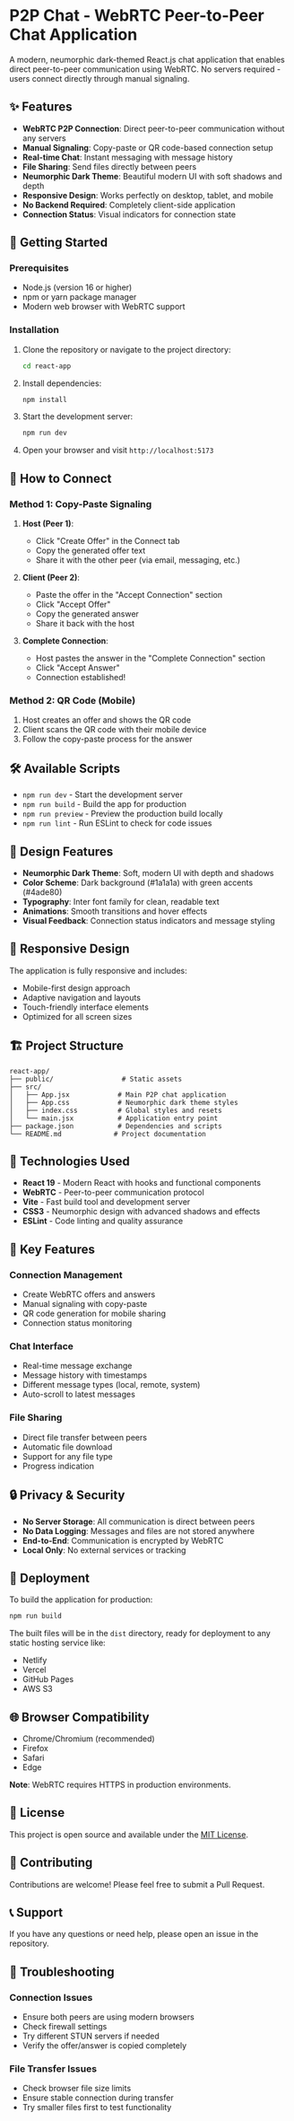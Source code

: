 # P2P Chat - WebRTC Peer-to-Peer Chat Application

A modern, neumorphic dark-themed React.js chat application that enables direct peer-to-peer communication using WebRTC. No servers required - users connect directly through manual signaling.

## ✨ Features

- **WebRTC P2P Connection**: Direct peer-to-peer communication without any servers
- **Manual Signaling**: Copy-paste or QR code-based connection setup
- **Real-time Chat**: Instant messaging with message history
- **File Sharing**: Send files directly between peers
- **Neumorphic Dark Theme**: Beautiful modern UI with soft shadows and depth
- **Responsive Design**: Works perfectly on desktop, tablet, and mobile
- **No Backend Required**: Completely client-side application
- **Connection Status**: Visual indicators for connection state

## 🚀 Getting Started

### Prerequisites

- Node.js (version 16 or higher)
- npm or yarn package manager
- Modern web browser with WebRTC support

### Installation

1. Clone the repository or navigate to the project directory:
   ```bash
   cd react-app
   ```

2. Install dependencies:
   ```bash
   npm install
   ```

3. Start the development server:
   ```bash
   npm run dev
   ```

4. Open your browser and visit `http://localhost:5173`

## 🔗 How to Connect

### Method 1: Copy-Paste Signaling

1. **Host (Peer 1)**:
   - Click "Create Offer" in the Connect tab
   - Copy the generated offer text
   - Share it with the other peer (via email, messaging, etc.)

2. **Client (Peer 2)**:
   - Paste the offer in the "Accept Connection" section
   - Click "Accept Offer"
   - Copy the generated answer
   - Share it back with the host

3. **Complete Connection**:
   - Host pastes the answer in the "Complete Connection" section
   - Click "Accept Answer"
   - Connection established!

### Method 2: QR Code (Mobile)

1. Host creates an offer and shows the QR code
2. Client scans the QR code with their mobile device
3. Follow the copy-paste process for the answer

## 🛠️ Available Scripts

- `npm run dev` - Start the development server
- `npm run build` - Build the app for production
- `npm run preview` - Preview the production build locally
- `npm run lint` - Run ESLint to check for code issues

## 🎨 Design Features

- **Neumorphic Dark Theme**: Soft, modern UI with depth and shadows
- **Color Scheme**: Dark background (#1a1a1a) with green accents (#4ade80)
- **Typography**: Inter font family for clean, readable text
- **Animations**: Smooth transitions and hover effects
- **Visual Feedback**: Connection status indicators and message styling

## 📱 Responsive Design

The application is fully responsive and includes:
- Mobile-first design approach
- Adaptive navigation and layouts
- Touch-friendly interface elements
- Optimized for all screen sizes

## 🏗️ Project Structure

```
react-app/
├── public/                 # Static assets
├── src/
│   ├── App.jsx            # Main P2P chat application
│   ├── App.css            # Neumorphic dark theme styles
│   ├── index.css          # Global styles and resets
│   └── main.jsx           # Application entry point
├── package.json           # Dependencies and scripts
└── README.md             # Project documentation
```

## 🔧 Technologies Used

- **React 19** - Modern React with hooks and functional components
- **WebRTC** - Peer-to-peer communication protocol
- **Vite** - Fast build tool and development server
- **CSS3** - Neumorphic design with advanced shadows and effects
- **ESLint** - Code linting and quality assurance

## 🎯 Key Features

### Connection Management
- Create WebRTC offers and answers
- Manual signaling with copy-paste
- QR code generation for mobile sharing
- Connection status monitoring

### Chat Interface
- Real-time message exchange
- Message history with timestamps
- Different message types (local, remote, system)
- Auto-scroll to latest messages

### File Sharing
- Direct file transfer between peers
- Automatic file download
- Support for any file type
- Progress indication

## 🔒 Privacy & Security

- **No Server Storage**: All communication is direct between peers
- **No Data Logging**: Messages and files are not stored anywhere
- **End-to-End**: Communication is encrypted by WebRTC
- **Local Only**: No external services or tracking

## 🚀 Deployment

To build the application for production:

```bash
npm run build
```

The built files will be in the `dist` directory, ready for deployment to any static hosting service like:
- Netlify
- Vercel
- GitHub Pages
- AWS S3

## 🌐 Browser Compatibility

- Chrome/Chromium (recommended)
- Firefox
- Safari
- Edge

**Note**: WebRTC requires HTTPS in production environments.

## 📄 License

This project is open source and available under the [MIT License](LICENSE).

## 🤝 Contributing

Contributions are welcome! Please feel free to submit a Pull Request.

## 📞 Support

If you have any questions or need help, please open an issue in the repository.

## 🔧 Troubleshooting

### Connection Issues
- Ensure both peers are using modern browsers
- Check firewall settings
- Try different STUN servers if needed
- Verify the offer/answer is copied completely

### File Transfer Issues
- Check browser file size limits
- Ensure stable connection during transfer
- Try smaller files first to test functionality